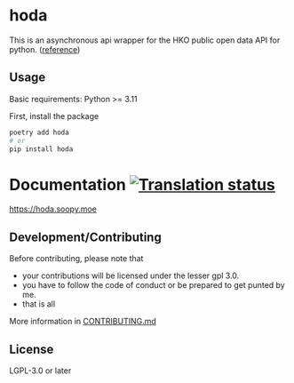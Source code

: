 # hoda

This is an asynchronous api wrapper for the HKO public open data API for python.
([reference](https://www.hko.gov.hk/en/weatherAPI/doc/files/HKO_Open_Data_API_Documentation.pdf))

## Usage
Basic requirements: Python >= 3.11

First, install the package
```bash
poetry add hoda
# or
pip install hoda
```

# Documentation [![Translation status](https://akyuu.soopy.moe/widgets/hoda/-/hoda-docs/svg-badge.svg)](https://akyuu.soopy.moe/projects/hoda/hoda-docs/)
https://hoda.soopy.moe

## Development/Contributing
Before contributing, please note that
- your contributions will be licensed under the lesser gpl 3.0.
- you have to follow the code of conduct or be prepared to get punted by me.
- that is all

More information in [CONTRIBUTING.md](./CONTRIBUTING.md)

## License
LGPL-3.0 or later
